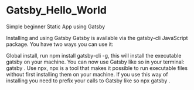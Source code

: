 # Gatsby_Hello_World
Simple beginner Static App using Gatsby

Installing and using Gatsby
Gatsby is available via the gatsby-cli JavaScript package. You have two ways you can use it:

Global install, run npm install gatsby-cli -g, this will install the executable gatsby on your machine. You can now use Gatsby like so in your terminal: gatsby <command>.
Use npx, npx is a tool that makes it possible to run executable files without first installing them on your machine. If you use this way of installing you need to prefix your calls to Gatsby like so npx gatsby <command>.
